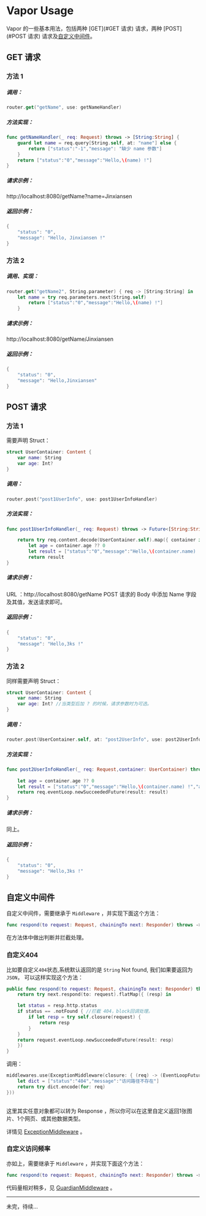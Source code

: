 # Vapor Usage

Vapor 的一些基本用法，包括两种 [GET](#GET 请求) 请求，两种 [POST](#POST 请求) 请求及[自定义中间件](#自定义中间件)。


<h2 id="GET 请求">GET 请求</h2>

### 方法 1

##### 调用：

```swift
router.get("getName", use: getNameHandler)

```

##### 方法实现：

```swift
func getNameHandler(_ req: Request) throws -> [String:String] {
	guard let name = req.query[String.self, at: "name"] else {
		return ["status":"-1","message": "缺少 name 参数"]
	}
	return ["status":"0","message":"Hello,\(name) !"]
}

```

##### 请求示例： 

http://localhost:8080/getName?name=Jinxiansen

##### 返回示例：

```swift
{
    "status": "0",
    "message": "Hello, Jinxiansen !"
}
```

### 方法 2


##### 调用、实现：

```swift
router.get("getName2", String.parameter) { req -> [String:String] in
	let name = try req.parameters.next(String.self)
		return ["status":"0","message":"Hello,\(name) !"]
	}

```

##### 请求示例： 

http://localhost:8080/getName/Jinxiansen

##### 返回示例：

```swift
{
    "status": "0",
    "message": "Hello,Jinxiansen"
}
```


<h2 id="POST 请求">POST 请求</h2>

### 方法 1

需要声明 Struct：

```swift
struct UserContainer: Content {
    var name: String
    var age: Int?
}
```


##### 调用：

```swift
router.post("post1UserInfo", use: post1UserInfoHandler)

```

##### 方法实现：

```swift
func post1UserInfoHandler(_ req: Request) throws -> Future<[String:String]> {

	return try req.content.decode(UserContainer.self).map({ container in
		let age = container.age ?? 0
		let result = ["status":"0","message":"Hello,\(container.name) !","age": age.description]
		return result
}

```

##### 请求示例：

URL ：http://localhost:8080/getName
POST 请求的 Body 中添加 Name 字段及其值，发送请求即可。

##### 返回示例：

```swift
{
    "status": "0",
    "message": "Hello,3ks !"
}
```


### 方法 2

同样需要声明 Struct：

```swift
struct UserContainer: Content {
    var name: String
    var age: Int? //当类型后加 ? 的时候，请求参数时为可选。
}
```

##### 调用：

```swift
router.post(UserContainer.self, at: "post2UserInfo", use: post2UserInfoHandler)

```

##### 方法实现：

```swift
func post2UserInfoHandler(_ req: Request,container: UserContainer) throws -> Future<[String:String]> {
        
	let age = container.age ?? 0
	let result = ["status":"0","message":"Hello,\(container.name) !","age": age.description]
	return req.eventLoop.newSucceededFuture(result: result)
}

```

##### 请求示例：
 
同上。

##### 返回示例：

```swift
{
    "status": "0",
    "message": "Hello,3ks !"
}
```




<h2 id="自定义中间件">自定义中间件</h2>

自定义中间件，需要继承于 `Middleware` ，并实现下面这个方法：

 ```swift
 func respond(to request: Request, chainingTo next: Responder) throws -> Future<Response>
 ```

在方法体中做出判断并拦截处理。



<h3 id="自定义404">自定义404</h3>

比如要自定义`404`状态,系统默认返回的是 `String` Not found,
我们如果要返回为 `JSON`，
可以这样实现这个方法：

```swift
public func respond(to request: Request, chainingTo next: Responder) throws -> EventLoopFuture<Response> {
	return try next.respond(to: request).flatMap({ (resp) in

	let status = resp.http.status
	if status == .notFound { //拦截 404，block回调处理。
		if let resp = try self.closure(request) {
			return resp
		}
	}
	return request.eventLoop.newSucceededFuture(result: resp)
	})
}
```

调用：

```swift
middlewares.use(ExceptionMiddleware(closure: { (req) -> (EventLoopFuture<Response>?) in
	let dict = ["status":"404","message":"访问路径不存在"]
	return try dict.encode(for: req)
}))
 
```
这里其实任意对象都可以转为 Response ，所以你可以在这里自定义返回1张图片、1个网页、或其他数据类型。

详情见 [ExceptionMiddleware](https://github.com/Jinxiansen/SwiftServerSide-Vapor/blob/master/VaporServer/Sources/App/Utility/Middleware/ExceptionMiddleware.swift) 。



<h3 id="自定义访问频率">自定义访问频率</h3>

亦如上，需要继承于 `Middleware` ，并实现下面这个方法：

 ```swift
 func respond(to request: Request, chainingTo next: Responder) throws -> Future<Response>
 ```

代码量相对稍多，见 [GuardianMiddleware](https://github.com/Jinxiansen/SwiftServerSide-Vapor/blob/master/VaporServer/Sources/App/Utility/Middleware/GuardianMiddleware.swift) 。


---


未完，待续...